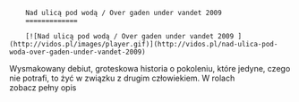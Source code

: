 
        Nad ulicą pod wodą / Over gaden under vandet 2009 
        =============
        
        [![Nad ulicą pod wodą / Over gaden under vandet 2009 ](http://vidos.pl/images/player.gif)](http://vidos.pl/nad-ulica-pod-woda-over-gaden-under-vandet-2009)
        
        
 Wysmakowany debiut, groteskowa historia o pokoleniu, które jedyne, czego nie potrafi, to żyć w związku z drugim człowiekiem. W rolach zobacz pełny opis
    